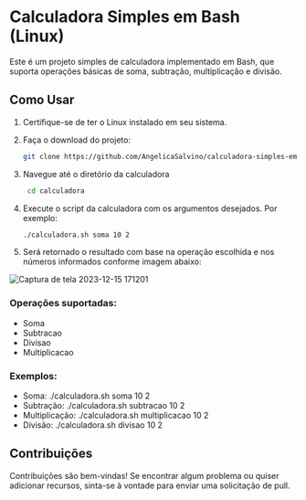 # Calculadora Simples em Bash (Linux)

Este é um projeto simples de calculadora implementado em Bash, que suporta operações básicas de soma, subtração, multiplicação e divisão.

## Como Usar

1. Certifique-se de ter o Linux instalado em seu sistema.

2. Faça o download do projeto:

   ```bash
   git clone https://github.com/AngelicaSalvino/calculadora-simples-em-bash

3. Navegue até o diretório da calculadora

    ```bash
     cd calculadora

4. Execute o script da calculadora com os argumentos desejados. Por exemplo:

    ```bash
    ./calculadora.sh soma 10 2

5. Será retornado o resultado com base na operação escolhida e nos números informados conforme imagem abaixo:
   
![Captura de tela 2023-12-15 171201](https://github.com/AngelicaSalvino/calculadora-simples-em-bash/assets/95454748/2c0fcc6a-21c8-4a0d-80f6-35b077618386)


### Operações suportadas:
* Soma
* Subtracao
* Divisao
* Multiplicacao

### Exemplos:

* Soma: ./calculadora.sh soma 10 2
* Subtração: ./calculadora.sh subtracao 10 2
* Multiplicação: ./calculadora.sh multiplicacao 10 2
* Divisão: ./calculadora.sh divisao 10 2

## Contribuições

Contribuições são bem-vindas! Se encontrar algum problema ou quiser adicionar recursos, sinta-se à vontade para enviar uma solicitação de pull.

